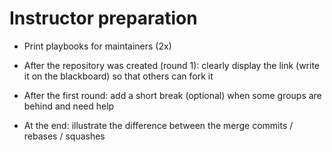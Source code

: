 # Instructor preparation

- Print playbooks for maintainers (2x)
- After the repository was created (round 1): clearly display the link (write it on the blackboard) so that others can fork it
- After the first round: add a short break (optional) when some groups are behind and need help

- At the end: illustrate the difference between the merge commits / rebases / squashes